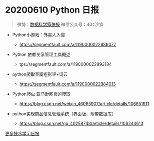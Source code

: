 # 20200610 Python 日报
> 微博：[数据科学家快报](https://www.weibo.com/wukehao)
> 微信公众号：404沙盒
- Python小游戏：外星人入侵
  - https://segmentfault.com/a/1190000022889077

- Python 依赖关系管理工具概述
  - tps://segmentfault.com/a/1190000022893184

- python爬取豆瓣短影评+词云
  - https://segmentfault.com/a/1190000022884013

- Python爬虫 亚马逊网页的爬取
  - https://blog.csdn.net/weixin_46065907/article/details/106651911

- python实现商品信息管理系统（界面版，附带数据库）
  - https://blog.csdn.net/qq_40258748/article/details/106244613
  
[更多技术学习日报](https://github.com/KehaoWu/dailypython)
